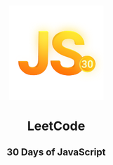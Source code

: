 <div align="center"> <a href="https://leetcode.com/studyplan/30-days-of-javascript/" target="_blank"> <img src="https://github.com/ychaaibi/leetcode-javascript-30/blob/main/icon-js-30.png" alt="yjs leetcode icon" /> </a></div>
<h1 align="center" >LeetCode</h1>
<h2 align="center" >30 Days of JavaScript</h2>
